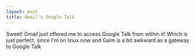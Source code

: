 ```yaml
---
layout: post
title: Gmail's Google Talk
---
```


Sweet! Gmail just offered me to access Google Talk from within it! Which is just perfect, since I'm on linux now and Gaim is a bit awkward as a gateway to Google Talk
